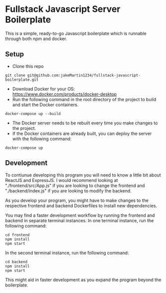 # Fullstack Javascript Server Boilerplate #

This is a simple, ready-to-go Javascript boilerplate which is runnable through both npm and docker.

## Setup ##

- Clone this repo
```angular2html
git clone git@github.com:jakeMartin1234/fullstack-javascript-boilerplate.git
```
- Download Docker for your OS: https://www.docker.com/products/docker-desktop
- Run the following command in the root directory of the project to build and start the Docker containers.
```angular2html
docker-compose up --build
```
- The Docker server needs to be rebuilt every time you make changes to the project.
- If the Docker containers are already built, you can deploy the server with the following command:
```angular2html
docker-compose up
```

## Development ##

To contiunue developing this program you will need to know a little bit about ReactJS and ExpressJS. I would recommend looking at "./frontend/src/App.js" if you are looking to change the frontend and "./backend/index.js" if you are looking to modify the backend.

As you develop your program, you might have to make changes to the respective frontend and backend Dockerfiles to install new dependencies.

You may find a faster development workflow by running the frontend and backend in separate terminal instances.
In one terminal instance, run the following command:
```angular2html
cd frontend
npm install
npm start
```
In the second terminal instance, run the following command:
```angular2html
cd backend
npm install
npm start
```
This might aid in faster development as you expand the program beyond the boilerplate.
